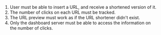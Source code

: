1. User must be able to insert a URL, and receive a shortened version of it.
2. The number of clicks on each URL must be tracked.
3. The URL preview must work as if the URL shortener didn't exist.
4. Only the dashboard server must be able to access the information on the number of clicks.
